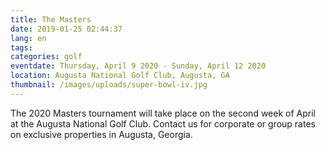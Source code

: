 ```yaml
---
title: The Masters
date: 2019-01-25 02:44:37
lang: en
tags:
categories: golf
eventdate: Thursday, April 9 2020 - Sunday, April 12 2020
location: Augusta National Golf Club, Augusta, GA
thumbnail: /images/uploads/super-bowl-iv.jpg
---
```


The 2020 Masters tournament will take place on the second week of April at the Augusta National Golf Club. Contact us for corporate or group rates on exclusive properties in Augusta, Georgia.  